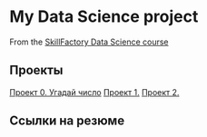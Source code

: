 # My Data Science project

From the [SkillFactory Data Science course](https://github.com/FenZeRir/SF-Data-Science)

## Проекты

[Проект 0. Угадай число](https://github.com/FenZeRir/SF-Data-Science/tree/main/project_0)
[Проект 1.](__)
[Проект 2.](__)

## Ссылки на резюме

